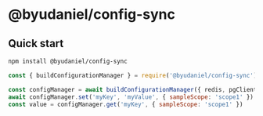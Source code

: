 # @byudaniel/config-sync

## Quick start

```sh
npm install @byudaniel/config-sync
```

```javascript
const { buildConfigurationManager } = require('@byudaniel/config-sync')

const configManager = await buildConfigurationManager({ redis, pgClient })
await configManager.set('myKey', 'myValue', { sampleScope: 'scope1' })
const value = configManager.get('myKey', { sampleScope: 'scope1' })
```
